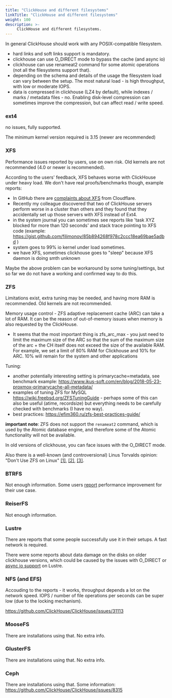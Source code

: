 ```yaml
---
title: "ClickHouse and different filesystems"
linkTitle: "ClickHouse and different filesystems"
weight: 100
description: >-
     ClickHouse and different filesystems.
---
```


In general ClickHouse should work with any POSIX-compatible filesystem.

* hard links and soft links support is mandatory.
* clickhouse can use O_DIRECT mode to bypass the cache (and async io)
* clickhouse can use renameat2 command for some atomic operations (not all the filesystems support that).
* depending on the schema and details of the usage the filesystem load can vary between the setup. The most natural load - is high throughput, with low or moderate IOPS. 
* data is compressed in clickhouse (LZ4 by default), while indexes / marks / metadata files  - no. Enabling disk-level compression can sometimes improve the compression, but can affect read / write speed.

### ext4 

no issues, fully supported. 

The minimum kernel version required is 3.15 (newer are recommended)

### XFS

Performance issues reported by users, use on own risk. Old kernels are not recommended (4.0 or newer is recommended). 

According to the users' feedback, XFS behaves worse with ClickHouse under heavy load.
We don't have real proofs/benchmarks though, example reports:
* In GitHub there are [complaints about XFS](https://github.com/ClickHouse/ClickHouse/issues/520) from Cloudflare.
* Recently my colleague discovered that two of ClickHouse servers perform worse in a cluster than
others and they found that they accidentally set up those servers with XFS instead of Ext4.
* in the system journal you can sometimes see reports like 'task XYZ blocked for more than 120 seconds' and stack trace pointing to XFS code (example: https://gist.github.com/filimonov/85b894268f978c2ccc18ea69bae5adbd )
* system goes to 99% io kernel under load sometimes.
* we have XFS, sometimes clickhouse goes to "sleep" because XFS daemon is doing smth unknown

Maybe the above problem can be workaround by some tuning/settings, but so far we do not have a working and confirmed way to do this.

### ZFS 

Limitations exist, extra tuning may be needed, and having more RAM is recommended. Old kernels are not recommended.

Memory usage control - ZFS adaptive replacement cache (ARC) can take a lot of RAM.  It can be the reason of out-of-memory issues when memory is also requested by the ClickHouse.

* It seems that the most important thing is zfs_arc_max - you just need to limit the maximum size of the ARC so that the sum of the maximum size of the arc + the CH itself does not exceed the size of the available RAM. For example, we set a limit of 80% RAM for Clickhouse and 10% for ARC. 10% will remain for the system and other applications

Tuning:
* another potentially interesting setting is primarycache=metadata, see benchmark example: https://www.ikus-soft.com/en/blog/2018-05-23-proxmox-primarycache-all-metadata/
* examples of tuning ZFS for MySQL https://wiki.freebsd.org/ZFSTuningGuide - perhaps some of this can also be useful (atime, recordsize) but everything needs to be carefully checked with benchmarks (I have no way).
* best practices: https://efim360.ru/zfs-best-practices-guide/
  
**important note**: ZFS does not support the `renameat2` command, which is used by the Atomic database engine, and
therefore some of the Atomic functionality will not be available. 

In old versions of clickhouse, you can face issues with the O_DIRECT mode.

Also there is a well-known (and controversional) Linus Torvalds opinion: "Don't Use ZFS on Linux" [[1]](https://www.realworldtech.com/forum/?threadid=189711&curpostid=189841), [[2]](https://arstechnica.com/gadgets/2020/01/linus-torvalds-zfs-statements-arent-right-heres-the-straight-dope/), [[3]](https://arstechnica.com/gadgets/2020/01/linus-torvalds-zfs-statements-arent-right-heres-the-straight-dope/).

### BTRFS

Not enough information. Some users [report](https://github.com/ClickHouse/ClickHouse/issues/2743#issuecomment-517845388) performance improvement for their use case.

### ReiserFS

Not enough information. 

### Lustre

There are reports that some people successfully use it in their setups. 
A fast network is required.

There were some reports about data damage on the disks on older clickhouse versions, which could be caused by the issues with O_DIRECT or [async io support](https://lustre-discuss.lustre.narkive.com/zwcvyEEY/asynchronous-posix-i-o-with-lustre) on Lustre.

### NFS (and EFS)

Accouding to the reports - it works, throughput depends a lot on the network speed. IOPS / number of file operations per seconds can be super low (due to the locking mechanism).

https://github.com/ClickHouse/ClickHouse/issues/31113

### MooseFS

There are installations using that. No extra info.

### GlusterFS

There are installations using that. No extra info.

### Ceph

There are installations using that. Some information: https://github.com/ClickHouse/ClickHouse/issues/8315 
